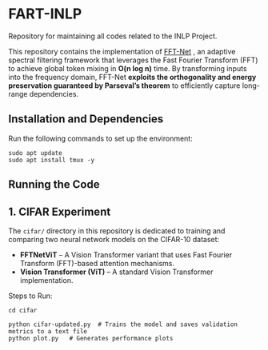 FART-INLP
=========

Repository for maintaining all codes related to the INLP Project.

This repository contains the implementation of [FFT-Net](https://arxiv.org/pdf/2502.18394) , an adaptive spectral filtering framework that leverages the Fast Fourier Transform (FFT) to achieve global token mixing in **O(n log n)** time. By transforming inputs into the frequency domain, FFT-Net **exploits the orthogonality and energy preservation guaranteed by Parseval’s theorem** to efficiently capture long-range dependencies.

Installation and Dependencies
-----------------------------

Run the following commands to set up the environment:


```
sudo apt update
sudo apt install tmux -y
```

Running the Code
----------------

## 1. CIFAR Experiment

The ``cifar/`` directory in this repository is dedicated to training and comparing two neural network models on the CIFAR-10 dataset:

- **FFTNetViT** – A Vision Transformer variant that uses Fast Fourier Transform (FFT)-based attention mechanisms.
- **Vision Transformer (ViT)** – A standard Vision Transformer implementation.


Steps to Run:


```
cd cifar

python cifar-updated.py  # Trains the model and saves validation metrics to a text file
python plot.py   # Generates performance plots
```



